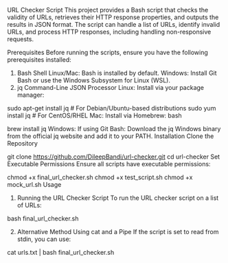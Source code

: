 URL Checker Script
This project provides a Bash script that checks the validity of URLs, retrieves their HTTP response properties, and outputs the results in JSON format. The script can handle a list of URLs, identify invalid URLs, and process HTTP responses, including handling non-responsive requests.

Prerequisites
Before running the scripts, ensure you have the following prerequisites installed:

1. Bash Shell
Linux/Mac: Bash is installed by default.
Windows: Install Git Bash or use the Windows Subsystem for Linux (WSL).
2. jq Command-Line JSON Processor
Linux: Install via your package manager:


sudo apt-get install jq   # For Debian/Ubuntu-based distributions
sudo yum install jq       # For CentOS/RHEL
Mac: Install via Homebrew:
bash

brew install jq
Windows:
If using Git Bash: Download the jq Windows binary from the official jq website and add it to your PATH.
Installation
Clone the Repository



git clone https://github.com/DileepBandi/url-checker.git
cd url-checker
Set Executable Permissions
Ensure all scripts have executable permissions:


chmod +x final_url_checker.sh
chmod +x test_script.sh
chmod +x mock_url.sh
Usage
1. Running the URL Checker Script
To run the URL checker script on a list of URLs:



bash final_url_checker.sh

2. Alternative Method Using cat and a Pipe
If the script is set to read from stdin, you can use:



cat urls.txt | bash final_url_checker.sh
